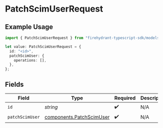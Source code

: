 # PatchScimUserRequest

## Example Usage

```typescript
import { PatchScimUserRequest } from "firehydrant-typescript-sdk/models/operations";

let value: PatchScimUserRequest = {
  id: "<id>",
  patchScimUser: {
    operations: [],
  },
};
```

## Fields

| Field                                                                | Type                                                                 | Required                                                             | Description                                                          |
| -------------------------------------------------------------------- | -------------------------------------------------------------------- | -------------------------------------------------------------------- | -------------------------------------------------------------------- |
| `id`                                                                 | *string*                                                             | :heavy_check_mark:                                                   | N/A                                                                  |
| `patchScimUser`                                                      | [components.PatchScimUser](../../models/components/patchscimuser.md) | :heavy_check_mark:                                                   | N/A                                                                  |